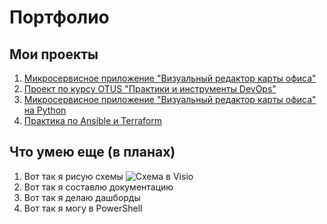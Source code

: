 # Портфолио

## Мои проекты
1. [Микросервисное приложение "Визуальный редактор карты офиса"](https://github.com/bambarambambum/VisualOffice-App)
2. [Проект по курсу OTUS "Практики и инструменты DevOps"](https://github.com/bambarambambum/VisualOffice)
3. [Микросервисное приложение "Визуальный редактор карты офиса" на Python](https://github.com/bambarambambum/VisualOfficeApp-Python)
4. [Практика по Ansible и Terraform](https://github.com/bambarambambum/devops-tasks)

## Что умею еще (в планах)
1. Вот так я рисую схемы
   ![Схема в Visio](https://i.ibb.co/JxZGvxt/schema-screenshot.png)
3. Вот так я составлю документацию
4. Вот так я делаю дашборды
5. Вот так я могу в PowerShell

